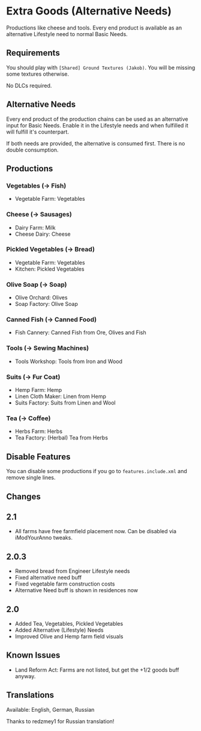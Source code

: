 # Extra Goods (Alternative Needs)

Productions like cheese and tools.
Every end product is available as an alternative Lifestyle need to normal Basic Needs.

## Requirements

You should play with `[Shared] Ground Textures (Jakob)`. You will be missing some textures otherwise.

No DLCs required.

## Alternative Needs

Every end product of the production chains can be used as an alternative input for Basic Needs.
Enable it in the Lifestyle needs and when fulfilled it will fulfill it's counterpart.

If both needs are provided, the alternative is consumed first.
There is no double consumption.

## Productions

### Vegetables (→ Fish)

- Vegetable Farm: Vegetables

### Cheese (→ Sausages)

- Dairy Farm: Milk
- Cheese Dairy: Cheese

### Pickled Vegetables (→ Bread)

- Vegetable Farm: Vegetables
- Kitchen: Pickled Vegetables

### Olive Soap (→ Soap)

- Olive Orchard: Olives
- Soap Factory: Olive Soap

### Canned Fish (→ Canned Food)

- Fish Cannery: Canned Fish from Ore, Olives and Fish

### Tools (→ Sewing Machines)

- Tools Workshop: Tools from Iron and Wood

### Suits (→ Fur Coat)

- Hemp Farm: Hemp
- Linen Cloth Maker: Linen from Hemp
- Suits Factory: Suits from Linen and Wool

### Tea (→ Coffee)

- Herbs Farm: Herbs
- Tea Factory: (Herbal) Tea from Herbs 

## Disable Features

You can disable some productions if you go to `features.include.xml` and remove single lines.

## Changes

## 2.1

- All farms have free farmfield placement now.
  Can be disabled via iModYourAnno tweaks.

## 2.0.3

- Removed bread from Engineer Lifestyle needs
- Fixed alternative need buff
- Fixed vegetable farm construction costs
- Alternative Need buff is shown in residences now

## 2.0

- Added Tea, Vegetables, Pickled Vegetables
- Added Alternative (Lifestyle) Needs
- Improved Olive and Hemp farm field visuals

## Known Issues

- Land Reform Act: Farms are not listed, but get the +1/2 goods buff anyway.

## Translations

Available: English, German, Russian

Thanks to redzmey1 for Russian translation!
